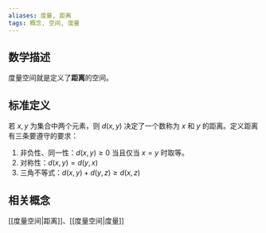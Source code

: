```yaml
---
aliases: 度量, 距离
tags: 概念, 空间, 度量
---
```


数学描述
---
度量空间就是定义了**距离**的空间。

标准定义
---
若 $x,y$ 为集合中两个元素，则 $d(x,y)$ 决定了一个数称为 $x$ 和 $y$ 的距离。定义距离有三条要遵守的要求：
1. 非负性、同一性：$d(x,y) \geq 0$ 当且仅当 $x=y$ 时取等。
2. 对称性：$d(x,y) = d(y,x)$   
3. 三角不等式：$d(x,y) + d(y,z) \geq d(x,z)$ 

相关概念
---
[[度量空间|距离]]、[[度量空间|度量]]
